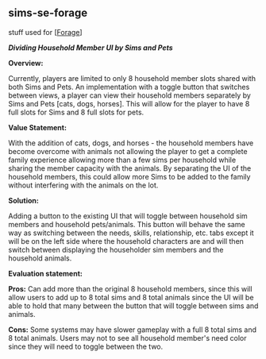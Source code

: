 ## sims-se-forage
stuff used for [[Forage](https://www.theforage.com/dashboard)]


***Dividing Household Member UI by Sims and Pets***

**Overview:**

Currently, players are limited to only 8 household member slots shared with both Sims and Pets. An implementation with a toggle button that switches between views, a player can view their household members separately by Sims and Pets [cats, dogs, horses]. This will allow for the player to have 8 full slots for Sims and 8 full slots for pets.

**Value Statement:**

With the addition of cats, dogs, and horses - the household members have become overcome with animals not allowing the player to get a complete family experience allowing more than a few sims per household while sharing the member capacity with the animals. By separating the UI of the household members, this could allow more Sims to be added to the family without interfering with the animals on the lot.

**Solution:** 

Adding a button to the existing UI that will toggle between household sim members and household pets/animals. This button will behave the same way as switching between the needs, skills, relationship, etc. tabs except it will be on the left side where the household characters are and will then switch between displaying the householder sim members and the household animals. 

**Evaluation statement:**

**Pros:** Can add more than the original 8 household members, since this will allow users to add up to 8 total sims and 8 total animals since the UI will be able to hold that many between the button that will toggle between sims and animals. 

**Cons:** Some systems may have slower gameplay with a full 8 total sims and 8 total animals. Users may not to see all household member's need color since they will need to toggle between the two. 

